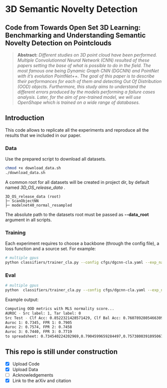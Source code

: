 # 3D Semantic Novelty Detection
## Code from Towards Open Set 3D Learning: Benchmarking and Understanding Semantic Novelty Detection on Pointclouds

> **Abstract:** *Different studies on 3D point cloud have been performed. Multiple Convolutionnal Neural Network (CNN) resulted of these papers setting the base of what is possible to do in the field. The most famous one being Dynamic Graph CNN (DGCNN) and PointNet with it’s evolution PointNet++. The goal of this paper is to describe their performances for each of them and detecting Out Of Distribution (OOD) objects. Furthermore, this study aims to understand the different errors produced by the models performing a failure cases analysis. Later, for the aim of pre-trained model, we will use OpenShape which is trained on a wide range of databases.*

## Introduction

This code allows to replicate all the experiments and reproduce all the results that we included in
our paper.


### Data
Use the prepared script to download all datasets. 

```bash
chmod +x download_data.sh
./download_data.sh
```

A common root for all datasets will be created in project dir, by default named *3D_OS_release_data* .
```
3D_OS_release_data (root)
├─ ScanObjectNN
├─ modelnet40_normal_resampled
```

The absolute path to the datasets root must be passed as **--data_root** argument in all scripts.


### Training

Each experiment requires to choose a backbone (through the config file), a loss function and a source set. For example: 

```bash
# multiple gpus
python classifiers/trainer_cla.py --config cfgs/dgcnn-cla.yaml --exp_name DGCNN_CE_SR1 --src SR1 --loss CE 
```

### Eval 

```bash
# multiple gpus
python  classifiers/trainer_cla.py --config cfgs/dgcnn-cla.yaml --exp_name DGCNN_CE_SR1 --src SR1 --loss CE -mode eval --ckpt_path outputs/DGCNN_CE_SN1/models/model_last.pth

```

Example output:
```bash
Computing OOD metrics with MLS normality score...
AUROC - Src label: 1, Tar label: 0
Src Test - Clf Acc: 0.8522321428571429, Clf Bal Acc: 0.7607892805466309
Auroc 1: 0.7345, FPR 1: 0.7905
Auroc 2: 0.7574, FPR 2: 0.7458
Auroc 3: 0.7440, FPR 3: 0.7719
to spreadsheet: 0.734540224202969,0.7904599659284497,0.7573800391095067,0.7457882069795427,0.7440065016031351,0.7719451371571072
```








## This repo is still under construction
- [x] Upload Code
- [x] Upload Data
- [ ] Acknowledgements
- [x] Link to the arXiv and citation
